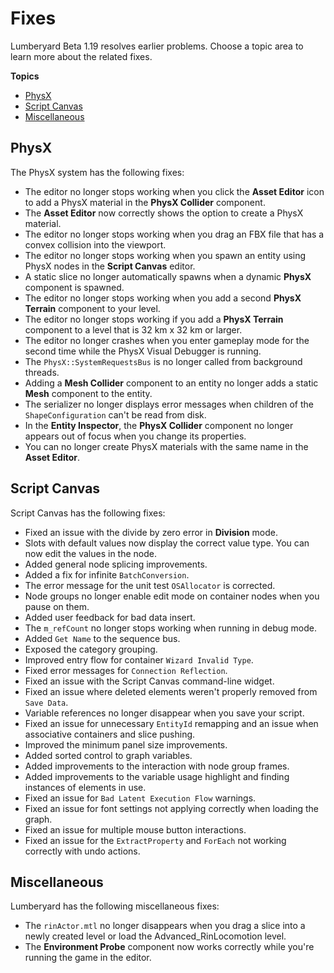# Fixes<a name="lumberyard-v1.19-fixes"></a>

Lumberyard Beta 1\.19 resolves earlier problems\. Choose a topic area to learn more about the related fixes\.

**Topics**
+ [PhysX](#physx-fixes-v1.19)
+ [Script Canvas](#script-canvas-fixes-v1.19)
+ [Miscellaneous](#miscellaneous-fixes-v1.19)

## PhysX<a name="physx-fixes-v1.19"></a>

The PhysX system has the following fixes:
+ The editor no longer stops working when you click the **Asset Editor** icon to add a PhysX material in the **PhysX Collider** component\.
+ The **Asset Editor** now correctly shows the option to create a PhysX material\.
+ The editor no longer stops working when you drag an FBX file that has a convex collision into the viewport\.
+ The editor no longer stops working when you spawn an entity using PhysX nodes in the **Script Canvas** editor\.
+ A static slice no longer automatically spawns when a dynamic **PhysX** component is spawned\.
+ The editor no longer stops working when you add a second **PhysX Terrain** component to your level\.
+ The editor no longer stops working if you add a **PhysX Terrain** component to a level that is 32 km x 32 km or larger\.
+ The editor no longer crashes when you enter gameplay mode for the second time while the PhysX Visual Debugger is running\.
+ The `PhysX::SystemRequestsBus` is no longer called from background threads\.
+ Adding a **Mesh Collider** component to an entity no longer adds a static **Mesh** component to the entity\.
+ The serializer no longer displays error messages when children of the `ShapeConfiguration` can't be read from disk\.
+ In the **Entity Inspector**, the **PhysX Collider** component no longer appears out of focus when you change its properties\.
+ You can no longer create PhysX materials with the same name in the **Asset Editor**\.

## Script Canvas<a name="script-canvas-fixes-v1.19"></a>

Script Canvas has the following fixes:
+ Fixed an issue with the divide by zero error in **Division** mode\.
+ Slots with default values now display the correct value type\. You can now edit the values in the node\.
+ Added general node splicing improvements\.
+ Added a fix for infinite `BatchConversion`\.
+ The error message for the unit test `OSAllocator` is corrected\.
+ Node groups no longer enable edit mode on container nodes when you pause on them\.
+ Added user feedback for bad data insert\.
+ The `m_refCount` no longer stops working when running in debug mode\.
+ Added `Get Name` to the sequence bus\.
+ Exposed the category grouping\.
+ Improved entry flow for container `Wizard Invalid Type`\.
+ Fixed error messages for `Connection Reflection`\.
+ Fixed an issue with the Script Canvas command\-line widget\.
+ Fixed an issue where deleted elements weren't properly removed from `Save Data`\.
+ Variable references no longer disappear when you save your script\.
+ Fixed an issue for unnecessary `EntityId` remapping and an issue when associative containers and slice pushing\.
+ Improved the minimum panel size improvements\.
+ Added sorted control to graph variables\.
+ Added improvements to the interaction with node group frames\.
+ Added improvements to the variable usage highlight and finding instances of elements in use\.
+ Fixed an issue for `Bad Latent Execution Flow` warnings\.
+ Fixed an issue for font settings not applying correctly when loading the graph\.
+ Fixed an issue for multiple mouse button interactions\.
+ Fixed an issue for the `ExtractProperty` and `ForEach` not working correctly with undo actions\.

## Miscellaneous<a name="miscellaneous-fixes-v1.19"></a>

Lumberyard has the following miscellaneous fixes:
+ The `rinActor.mtl` no longer disappears when you drag a slice into a newly created level or load the Advanced\_RinLocomotion level\.
+ The **Environment Probe** component now works correctly while you're running the game in the editor\.